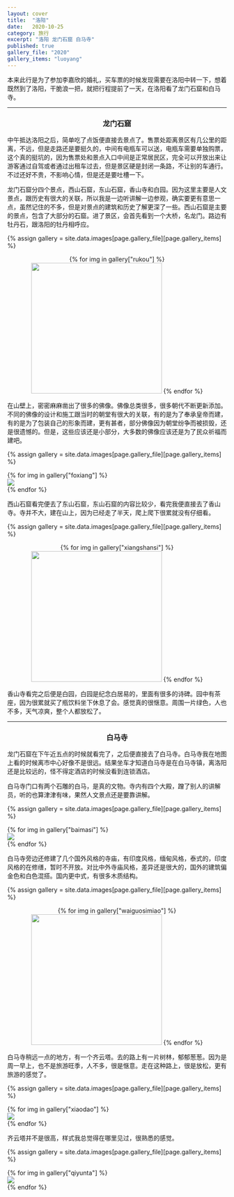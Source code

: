 ```yaml
---
layout: cover
title:  "洛阳"
date:   2020-10-25
category: 旅行
excerpt: "洛阳 龙门石窟 白马寺"
published: true
gallery_file: "2020"
gallery_items: "luoyang"
---
```


本来此行是为了参加李嘉欣的婚礼，买车票的时候发现需要在洛阳中转一下，想着既然到了洛阳，干脆浪一把，就把行程提前了一天，在洛阳看了龙门石窟和白马寺。

---

### <center>龙门石窟</center>

中午抵达洛阳之后，简单吃了点饭便直接去景点了。售票处距离景区有几公里的距离，不远，但是走路还是要挺久的，中间有电瓶车可以送，电瓶车需要单独购票，这个真的挺坑的，因为售票处和景点入口中间是正常居民区，完全可以开放出来让游客通过自驾或者通过出租车过去，但是景区硬是封闭一条路，不让别的车通行。不过还好不贵，不影响心情，但是还是要吐槽一下。

龙门石窟分四个景点，西山石窟，东山石窟，香山寺和白园。因为这里主要是人文景点，跟历史有很大的关联，所以我是一边听讲解一边参观，确实要更有意思一点，虽然记住的不多，但是对景点的建筑和历史了解更深了一些。西山石窟是主要的景点，包含了大部分的石窟。进了景区，会首先看到一个大桥，名龙门。路边有牡丹石，跟洛阳的牡丹相呼应。

{% assign gallery  = site.data.images[page.gallery_file][page.gallery_items] %}
<center class="half">
    {% for img in gallery["rukou"] %}
    <img class="img-zoom" src="{{gallery['root']}}{{ img[0] }}" alt="" height="300" />
    {% endfor %}
</center>

在山壁上，密密麻麻凿出了很多的佛像。佛像总类很多，很多朝代不断更新添加。不同的佛像的设计和施工跟当时的朝堂有很大的关联，有的是为了奉承皇帝而建，有的是为了包装自己的形象而建，更有甚者，部分佛像因为朝堂纷争而被损毁，还是很遗憾的。但是，这些应该还是小部分，大多数的佛像应该还是为了民众祈福而建吧。

{% assign gallery  = site.data.images[page.gallery_file][page.gallery_items] %}
<div class="card-columns">
    {% for img in gallery["foxiang"] %}
    <div class="card">
        <img class="card-img img-zoom" src="{{gallery['root']}}{{ img[0] }}" />
    </div>
    {% endfor %}
</div>

西山石窟看完便去了东山石窟，东山石窟的内容比较少，看完我便直接去了香山寺。寺并不大，建在山上，因为已经走了半天，爬上爬下很累就没有仔细看。


{% assign gallery  = site.data.images[page.gallery_file][page.gallery_items] %}
<center class="half">
    {% for img in gallery["xiangshansi"] %}
    <img class="img-zoom" src="{{gallery['root']}}{{ img[0] }}" alt="" height="300" />
    {% endfor %}
</center>

香山寺看完之后便是白园，白园是纪念白居易的，里面有很多的诗碑。园中有茶座，因为很累就买了瓶饮料坐下休息了会。感觉真的很惬意。周围一片绿色，人也不多，天气凉爽，整个人都放松了。

---

### <center>白马寺</center>

龙门石窟在下午近五点的时候就看完了，之后便直接去了白马寺。白马寺我在地图上看的时候离市中心好像不是很远。结果坐车才知道白马寺是在白马寺镇，离洛阳还是比较远的，怪不得定酒店的时候没看到连锁酒店。

白马寺门口有两个石雕的白马，是真的文物。寺内有四个大殿，蹭了别人的讲解员，听的也算津津有味，果然人文景点还是要靠讲解。

{% assign gallery  = site.data.images[page.gallery_file][page.gallery_items] %}
<div class="card-columns">
    {% for img in gallery["baimasi"] %}
    <div class="card">
        <img class="card-img img-zoom" src="{{gallery['root']}}{{ img[0] }}" />
    </div>
    {% endfor %}
</div>

白马寺旁边还修建了几个国外风格的寺庙，有印度风格，缅甸风格，泰式的，印度风格的在修缮，暂时不开放。对比中外寺庙风格，差异还是很大的，国外的建筑偏金色和白色混搭。国内更中式，有很多木质结构。

{% assign gallery  = site.data.images[page.gallery_file][page.gallery_items] %}
<center class="half">
    {% for img in gallery["waiguosimiao"] %}
    <img class="img-zoom" src="{{gallery['root']}}{{ img[0] }}" alt="" height="300" />
    {% endfor %}
</center>

白马寺稍远一点的地方，有一个齐云塔。去的路上有一片树林，郁郁葱葱。因为是周一早上，也不是旅游旺季，人不多，很是惬意。走在这种路上，很是放松，更有旅游的感觉了。

{% assign gallery  = site.data.images[page.gallery_file][page.gallery_items] %}
<div class="card-columns">
    {% for img in gallery["xiaodao"] %}
    <div class="card">
        <img class="card-img img-zoom" src="{{gallery['root']}}{{ img[0] }}" />
    </div>
    {% endfor %}
</div>

齐云塔并不是很高，样式我总觉得在哪里见过，很熟悉的感觉。

{% assign gallery  = site.data.images[page.gallery_file][page.gallery_items] %}
<div class="card-columns">
    {% for img in gallery["qiyunta"] %}
    <div class="card">
        <img class="card-img img-zoom" src="{{gallery['root']}}{{ img[0] }}" />
    </div>
    {% endfor %}
</div>